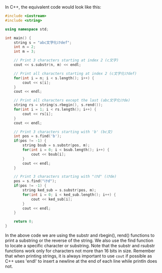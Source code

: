 In C++, the equivalent code would look like this:

```c++
#include <iostream>
#include <string>

using namespace std;

int main() {
    string s = "abc文字化けdef";
    int n = 2;
    int m = 3;

    // Print 3 characters starting at index 2 (c文字)
    cout << s.substr(n, m) << endl;

    // Print all characters starting at index 2 (c文字化けdef)
    for(int i = n; i < s.length(); i++) {
        cout << s[i];
    }
    cout << endl;

    // Print all characters except the last (abc文字化けde)
    string rs = string(s.rbegin(), s.rend());
    for(int i = 1; i < rs.length(); i++) {
        cout << rs[i];
    }
    cout << endl;

    // Print 3 characters starting with 'b' (bc文)
    int pos = s.find('b');
    if(pos != -1) {
        string bsub = s.substr(pos, m);
        for(int i = 0; i < bsub.length(); i++) {
            cout << bsub[i];
        }
        cout << endl;
    }

    // Print 3 characters starting with "けd" (けde)
    pos = s.find("けd");
    if(pos != -1) {
        string ked_sub = s.substr(pos, m);
        for(int i = 0; i < ked_sub.length(); i++) {
            cout << ked_sub[i];
        }
        cout << endl;
    }

    return 0;
}
```

In the above code we are using the substr and rbegin(), rend() functions to print a substring or the reverse of the string. We also use the find function to locate a specific character or substring. Note that the substr and rsubstr functions work only for characters not more than 16 bits in size.
Remember that when printing strings, it is always important to use `cout` if possible as C++ uses 'endl' to insert a newline at the end of each line while println does not.
